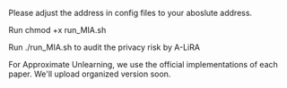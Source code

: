 Please adjust the address in config files to your aboslute address.

Run chmod +x run_MIA.sh

Run ./run_MIA.sh to audit the privacy risk by A-LiRA

For Approximate Unlearning, we use the official implementations of each paper. We'll upload organized version soon.
